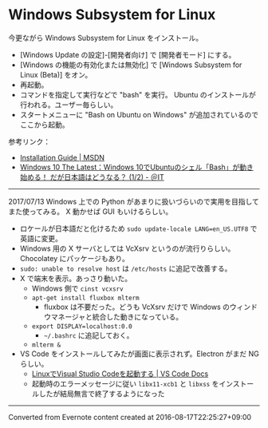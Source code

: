 # Windows Subsystem for Linux
今更ながら Windows Subsystem for Linux をインストール。
- [Windows Update の設定]-[開発者向け] で [開発者モード] にする。
- [Windows の機能の有効化または無効化] で [Windows Subsystem for Linux (Beta)] をオン。
- 再起動。
- コマンドを指定して実行などで "bash" を実行。
Ubuntu のインストールが行われる。ユーザー毎らしい。
- スタートメニューに "Bash on Ubuntu on Windows" が追加されているのでここから起動。

参考リンク：
- [Installation Guide | MSDN](https://msdn.microsoft.com/ja-jp/commandline/wsl/install_guide)
- [Windows 10 The Latest：Windows 10でUbuntuのシェル「Bash」が動き始める！ だが日本語はどうなる？ (1/2) - ＠IT](http://www.atmarkit.co.jp/ait/articles/1604/11/news031.html)

---

2017/07/13
Windows 上での Python があまりに扱いづらいので実用を目指してまた使ってみる。
X 動かせば GUI もいけるらしい。
- ロケールが日本語だと化けるため `sudo update-locale LANG=en_US.UTF8` で英語に変更。
- Windows 用の X サーバとしては VcXsrv というのが流行りらしい。Chocolatey にパッケージもあり。
- `sudo: unable to resolve host` は `/etc/hosts` に追記で改善する。
- X で端末を表示。あっさり動いた。
    - Windows 側で `cinst vcxsrv`
    - `apt-get install fluxbox mlterm`
        - fluxbox は不要だった。どうも VcXsrv だけで Windows のウィンドウマネージャと統合した動きになっている。
    - `export DISPLAY=localhost:0.0`
        - `~/.bashrc` に追記しておく。
    - `mlterm &`
- VS Code をインストールしてみたが画面に表示されず。Electron がまだ NG らしい。
    - [LinuxでVisual Studio Codeを起動する | VS Code Docs](https://vscode-doc-jp.github.io/docs/setup/linux.html)
    - 起動時のエラーメッセージに従い `libx11-xcb1` と `libxss` をインストールしたが結局無言で終了するようになった

------------------------------------------------------------------------

Converted from Evernote content created at 2016-08-17T22:25:27+09:00
